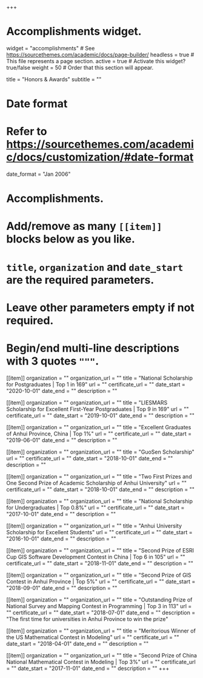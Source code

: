 +++
# Accomplishments widget.
widget = "accomplishments"  # See https://sourcethemes.com/academic/docs/page-builder/
headless = true  # This file represents a page section.
active = true  # Activate this widget? true/false
weight = 50  # Order that this section will appear.

title = "Honors & Awards"
subtitle = ""

# Date format
#   Refer to https://sourcethemes.com/academic/docs/customization/#date-format
date_format = "Jan 2006"

# Accomplishments.
#   Add/remove as many `[[item]]` blocks below as you like.
#   `title`, `organization` and `date_start` are the required parameters.
#   Leave other parameters empty if not required.
#   Begin/end multi-line descriptions with 3 quotes `"""`.

[[item]]
  organization = ""
  organization_url = ""
  title = "National Scholarship for Postgraduates | Top 1 in 169"
  url = ""
  certificate_url = ""
  date_start = "2020-10-01"
  date_end = ""
  description = ""

[[item]]
  organization = ""
  organization_url = ""
  title = "LIESMARS Scholarship for Excellent First-Year Postgraduates | Top 9 in 169"
  url = ""
  certificate_url = ""
  date_start = "2019-10-01"
  date_end = ""
  description = ""

[[item]]
  organization = ""
  organization_url = ""
  title = "Excellent Graduates of Anhui Province, China | Top 1%"
  url = ""
  certificate_url = ""
  date_start = "2019-06-01"
  date_end = ""
  description = ""

[[item]]
  organization = ""
  organization_url = ""
  title = "GuoSen Scholarship"
  url = ""
  certificate_url = ""
  date_start = "2018-10-01"
  date_end = ""
  description = ""

[[item]]
  organization = ""
  organization_url = ""
  title = "Two First Prizes and One Second Prize of Academic Scholarship of Anhui University"
  url = ""
  certificate_url = ""
  date_start = "2018-10-01"
  date_end = ""
  description = ""

[[item]]
  organization = ""
  organization_url = ""
  title = "National Scholarship for Undergraduates | Top 0.8%"
  url = ""
  certificate_url = ""
  date_start = "2017-10-01"
  date_end = ""
  description = ""

[[item]]
  organization = ""
  organization_url = ""
  title = "Anhui University Scholarship for Excellent Students"
  url = ""
  certificate_url = ""
  date_start = "2016-10-01"
  date_end = ""
  description = ""

[[item]]
  organization = ""
  organization_url = ""
  title = "Second Prize of ESRI Cup GIS Software Development Contest in China | Top 6 in 105"
  url = ""
  certificate_url = ""
  date_start = "2018-11-01"
  date_end = ""
  description = ""

[[item]]
  organization = ""
  organization_url = ""
  title = "Second Prize of GIS Contest in Anhui Province | Top 5%"
  url = ""
  certificate_url = ""
  date_start = "2018-09-01"
  date_end = ""
  description = ""

[[item]]
  organization = ""
  organization_url = ""
  title = "Outstanding Prize of National Survey and Mapping Contest in Programming | Top 3 in 113"
  url = ""
  certificate_url = ""
  date_start = "2018-07-01"
  date_end = ""
  description = "The first time for universities in Anhui Province to win the prize"

[[item]]
  organization = ""
  organization_url = ""
  title = "Meritorious Winner of the US Mathematical Contest in Modeling"
  url = ""
  certificate_url = ""
  date_start = "2018-04-01"
  date_end = ""
  description = ""

[[item]]
  organization = ""
  organization_url = ""
  title = "Second Prize of China National Mathematical Contest in Modeling | Top 3%"
  url = ""
  certificate_url = ""
  date_start = "2017-11-01"
  date_end = ""
  description = ""
+++
